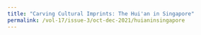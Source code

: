 ```yaml
---
title: "Carving Cultural Imprints: The Hui'an in Singapore"
permalink: /vol-17/issue-3/oct-dec-2021/huianinsingapore
---
```


